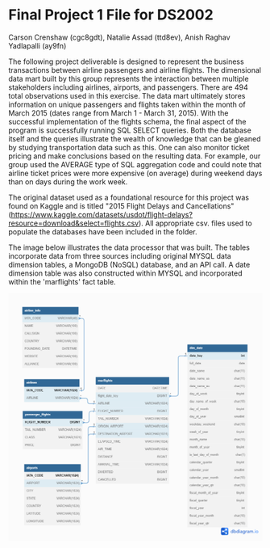 # Final Project 1 File for DS2002

Carson Crenshaw (cgc8gdt), Natalie Assad (ttd8ev), Anish Raghav Yadlapalli (ay9fn)

The following project deliverable is designed to represent the business transactions between airline passengers and airline flights. The dimensional data mart built by this group represents the interaction between multiple stakeholders including airlines, airports, and passengers. There are 494 total observations used in this exercise. The data mart ultimately stores information on unique passengers and flights taken within the month of March 2015 (dates range from March 1 - March 31, 2015). With the successful implementation of the flights schema, the final aspect of the program is successfully running SQL SELECT queries. Both the database itself and the queries illustrate the wealth of knowledge that can be gleaned by studying transportation data such as this. One can also monitor ticket pricing and make conclusions based on the resulting data. For example, our group used the AVERAGE type of SQL aggregation code and could note that airline ticket prices were more expensive (on average) during weekend days than on days during the work week.   

The original dataset used as a foundational resource for this project was found on Kaggle and is titled "2015 Flight Delays and Cancellations" (https://www.kaggle.com/datasets/usdot/flight-delays?resource=download&select=flights.csv). All appropriate csv. files used to populate the databases have been included in the folder. 

The image below illustrates the data processor that was built. The tables incorporate data from three sources including original MYSQL data dimension tables, a MongoDB (NoSQL) database, and an API call. A date dimension table was also constructed within MYSQL and incorporated within the 'marflights' fact table. 

![DataTables](https://github.com/C-Crenshaw/DS2002/blob/db2f7c30d6e88ba0f621aa014005b39401ade8bf/Project1/DataTables.png)
